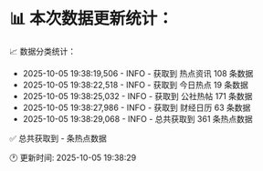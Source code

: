 📊 本次数据更新统计：
==========================

📈 数据分类统计：
- 2025-10-05 19:38:19,506 - INFO - 获取到 热点资讯 108 条数据
- 2025-10-05 19:38:22,518 - INFO - 获取到 今日热点 19 条数据
- 2025-10-05 19:38:25,032 - INFO - 获取到 公社热帖 171 条数据
- 2025-10-05 19:38:27,986 - INFO - 获取到 财经日历 63 条数据
- 2025-10-05 19:38:29,068 - INFO - 总共获取到 361 条热点数据

✅ 总共获取到 - 条热点数据

🕐 更新时间: 2025-10-05 19:38:29
